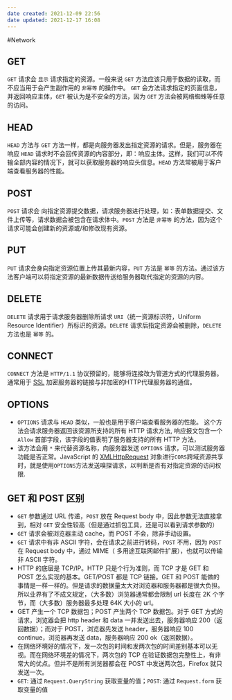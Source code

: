 ```yaml
---
date created: 2021-12-09 22:56
date updated: 2021-12-17 16:08
---
```


#Network

## GET

`GET` 请求会 `显示` 请求指定的资源。一般来说 `GET` 方法应该只用于数据的读取，而不应当用于会产生副作用的 `非幂等` 的操作中。
`GET` 会方法请求指定的页面信息，并返回响应主体，`GET` 被认为是不安全的方法，因为 `GET` 方法会被网络蜘蛛等任意的访问。

## HEAD

`HEAD` 方法与 `GET` 方法一样，都是向服务器发出指定资源的请求。但是，服务器在响应 `HEAD` 请求时不会回传资源的内容部分，即：响应主体。这样，我们可以不传输全部内容的情况下，就可以获取服务器的响应头信息。`HEAD` 方法常被用于客户端查看服务器的性能。

## POST

`POST` 请求会 向指定资源提交数据，请求服务器进行处理，如：表单数据提交、文件上传等，请求数据会被包含在请求体中。`POST` 方法是 `非幂等` 的方法，因为这个请求可能会创建新的资源或/和修改现有资源。

## PUT

`PUT` 请求会身向指定资源位置上传其最新内容，`PUT` 方法是 `幂等` 的方法。通过该方法客户端可以将指定资源的最新数据传送给服务器取代指定的资源的内容。

## DELETE

`DELETE` 请求用于请求服务器删除所请求 `URI`（统一资源标识符，Uniform Resource Identifier）所标识的资源。`DELETE` 请求后指定资源会被删除，`DELETE` 方法也是 `幂等` 的。

## CONNECT

`CONNECT` 方法是 `HTTP/1.1` 协议预留的，能够将连接改为管道方式的代理服务器。通常用于 [SSL](http://itbilu.com/other/relate/N16Uaoyp.html) 加密服务器的链接与非加密的HTTP代理服务器的通信。

## OPTIONS

- `OPTIONS` 请求与 `HEAD` 类似，一般也是用于客户端查看服务器的性能。 这个方法会请求服务器返回该资源所支持的所有 HTTP 请求方法, 响应报文包含一个 `Allow` 首部字段，该字段的值表明了服务器支持的所有 HTTP 方法，
- 该方法会用 `*`  来代替资源名称，向服务器发送 `OPTIONS` 请求，可以测试服务器功能是否正常。JavaScript 的 [XMLHttpRequest](http://itbilu.com/javascript/js/VkiXuUcC.html) 对象进行`CORS`跨域资源共享时，就是使用`OPTIONS`方法发送嗅探请求，以判断是否有对指定资源的访问权限.

## GET 和 POST 区别

- `GET` 参数通过 URL 传递，`POST` 放在 Request body 中，因此参数无法直接拿到，相对 `GET` 安全性较高（但是通过抓包工具，还是可以看到请求参数的）
- `GET` 请求会被浏览器主动 cache，而 POST 不会，除非手动设置。
- `GET` 请求中有非 ASCII 字符，会在请求之前进行转码，`POST` 不用，因为 `POST` 在 Request body 中，通过 MIME（ 多用途互联网邮件扩展），也就可以传输非 ASCII 字符。
- HTTP 的底层是 TCP/IP。HTTP 只是个行为准则，而 TCP 才是 GET 和 POST 怎么实现的基本。GET/POST 都是 TCP 链接。GET 和 POST 能做的事情是一样一样的。但是请求的数据量太大对浏览器和服务器都是很大负担。所以业界有了不成文规定，（大多数）浏览器通常都会限制 url 长度在 2K 个字节，而（大多数）服务器最多处理 64K 大小的 url。
- GET 产生一个 TCP 数据包；POST 产生两个 TCP 数据包。对于 GET 方式的请求，浏览器会把 http header 和 data 一并发送出去，服务器响应 200（返回数据）；而对于 POST，浏览器先发送 header，服务器响应 100 continue，浏览器再发送 data，服务器响应 200 ok（返回数据）。
- 在网络环境好的情况下，发一次包的时间和发两次包的时间差别基本可以无视。而在网络环境差的情况下，两次包的 TCP 在验证数据包完整性上，有非常大的优点。但并不是所有浏览器都会在 POST 中发送两次包，Firefox 就只发送一次。
- `GET`: 通过 `Request.QueryString` 获取变量的值；`POST`: 通过 `Request.form` 获取变量的值
